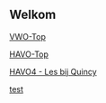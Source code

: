 ## Welkom

[VWO-Top](https://carldejong.github.io/presentations/vwo.html)

[HAVO-Top](../havo.html)

[HAVO4 - Les bij Quincy](../havo4.html)

[test](../../../vwo.html)
